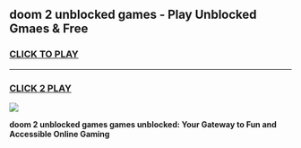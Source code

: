 
## doom 2 unblocked games - Play Unblocked Gmaes & Free
<h3>
<a href="https://news.freeplayer.one?title=doom_2_unblocked_games&ref=23F">CLICK TO PLAY</a></h3>
<hr>

<h3>
<a href="https://news.freeplayer.one?title=doom_2_unblocked_games&ref=23F">CLICK 2 PLAY</a>
  
</h3>

<a href="https://news.freeplayer.one?title=doom_2_unblocked_games&ref=23F/"><img src="https://clearcache.store/games.png"></a>


**doom 2 unblocked games games unblocked: Your Gateway to Fun and Accessible Online Gaming**
